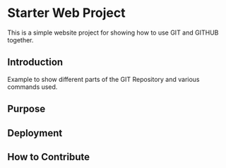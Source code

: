 # Starter Web Project

This is a simple website project for showing how to use GIT and GITHUB together.

## Introduction

Example to show different parts of the GIT Repository and various commands used.

## Purpose

## Deployment

## How to Contribute